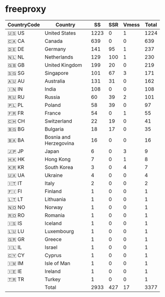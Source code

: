 # freeproxy

|CountryCode|Country|SS|SSR|Vmess|Total|
|  ----  | ----  |  ----  | ----  |  ----  | ----  |
|🇺🇸 US|United States|1223|0|1|1224|
|🇨🇦 CA|Canada|639|0|0|639|
|🇩🇪 DE|Germany|141|95|1|237|
|🇳🇱 NL|Netherlands|129|100|1|230|
|🇬🇧 GB|United Kingdom|199|20|0|219|
|🇸🇬 SG|Singapore|101|67|3|171|
|🇦🇺 AU|Australia|131|31|0|162|
|🇮🇳 IN|India|108|0|0|108|
|🇷🇺 RU|Russia|60|39|2|101|
|🇵🇱 PL|Poland|58|39|0|97|
|🇫🇷 FR|France|54|0|1|55|
|🇨🇭 CH|Switzerland|22|19|0|41|
|🇧🇬 BG|Bulgaria|18|17|0|35|
|🇧🇦 BA|Bosnia and Herzegovina|16|0|0|16|
|🇯🇵 JP|Japan|6|0|3|9|
|🇭🇰 HK|Hong Kong|7|0|1|8|
|🇰🇷 KR|South Korea|3|0|4|7|
|🇺🇦 UA|Ukraine|4|0|0|4|
|🇮🇹 IT|Italy|2|0|0|2|
|🇫🇮 FI|Finland|1|0|0|1|
|🇱🇹 LT|Lithuania|1|0|0|1|
|🇳🇴 NO|Norway|1|0|0|1|
|🇷🇴 RO|Romania|1|0|0|1|
|🇮🇸 IS|Iceland|1|0|0|1|
|🇱🇺 LU|Luxembourg|1|0|0|1|
|🇬🇷 GR|Greece|1|0|0|1|
|🇮🇱 IL|Israel|1|0|0|1|
|🇨🇾 CY|Cyprus|1|0|0|1|
|🇮🇲 IM|Isle of Man|1|0|0|1|
|🇮🇪 IE|Ireland|1|0|0|1|
|🇹🇷 TR|Turkey|1|0|0|1|
||Total|2933|427|17|3377|
